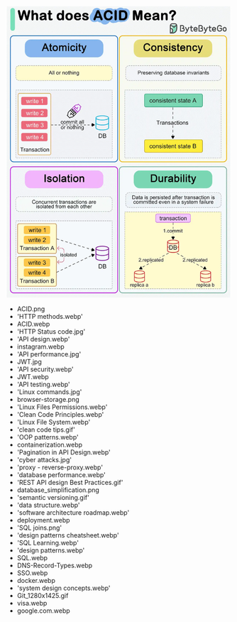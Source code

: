 
![image](./ACID.webp)

- ACID.png
- 'HTTP methods.webp'
- ACID.webp
- 'HTTP Status code.jpg'
- 'API design.webp'
- instagram.webp
- 'API performance.jpg'
- JWT.jpg
- 'API security.webp'
- JWT.webp
- 'API testing.webp'
- 'Linux commands.jpg'
- browser-storage.png
- 'Linux Files Permissions.webp'
- 'Clean Code Principles.webp'
- 'Linux File System.webp'
- 'clean code tips.gif'
- 'OOP patterns.webp'
- containerization.webp
- 'Pagination in API Design.webp'
- 'cyber attacks.jpg'
- 'proxy - reverse-proxy.webp'
- 'database performance.webp'
- 'REST API design Best Practices.gif'
- database_simplification.png
- 'semantic versioning.gif'
- 'data structure.webp'
- 'software architecture roadmap.webp'
- deployment.webp
- 'SQL joins.png'
- 'design patterns cheatsheet.webp'
- 'SQL Learning.webp'
- 'design patterns.webp'
- SQL.webp
- DNS-Record-Types.webp
- SSO.webp
- docker.webp
- 'system design concepts.webp'
- Git_1280x1425.gif
- visa.webp
- google.com.webp
